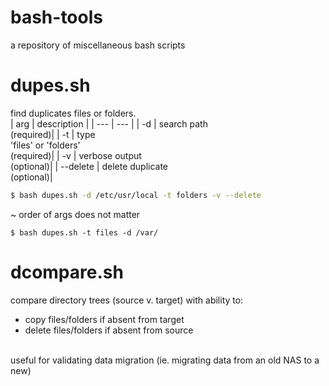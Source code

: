 # bash-tools
a repository of miscellaneous bash scripts

# dupes.sh
find duplicates files or folders.<br>
 | arg | description |
 | --- | --- |
 | -d  | search path <br> (required)|
 | -t  | type <br> 'files' or 'folders' <br> (required)|
 | -v  | verbose output <br> (optional)|
 | --delete  | delete duplicate <br> (optional)|


```bash
$ bash dupes.sh -d /etc/usr/local -t folders -v --delete 
```
~ order of args does not matter 
```
$ bash dupes.sh -t files -d /var/ 
```

 # dcompare.sh
compare directory trees (source v. target) with ability to:
- copy files/folders if absent from target
- delete files/folders if absent from source
<br> 
useful for validating data migration (ie. migrating data from an old NAS to a new)
